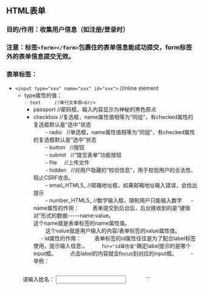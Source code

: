 ## HTML表单
### 目的/作用：收集用户信息（如注册/登录时）
### 注意：标签`<form></form>`包裹住的表单信息能成功提交，form标签外的表单信息提交无效。
### 表单标签：
   - `<input type="xxx" name="xxx" id="xxx">` //inline element<br/>
      - type属性的值：<br/>
         `- text     //单行文本框<br/>`
         - passport //密码框，输入内容显示为神秘的黑色原点<br/>
         - checkbox //复选框，name属性值相等为“同组”，有checked属性的复选框默认是“选中”状态<br/>
         - radio    //单选框，name属性值相等为“同组”，有checked属性的复选框默认是“选中”状态<br/>
         - button   //按钮<br/>
         - submit   //“提交表单”功能按钮<br/>
         - file     //上传文件<br/>
         - hidden   //对用户隐藏的“校验信息”，用于校验用户的合法性、阻止CSRF攻击。<br/>
         - email_HTML5_  //邮箱地址框，如果邮箱地址输入错误，会给出提示<br/>
         - number_HTML5_  //数字输入框，限制用户只能输入数字
      - name属性的作用：
         表单提交到后台后，后台接收到的是“键值对”形式的数据-----name:value。<br/>
         这个name就是表单标签的name属性值。<br/>
         这个value就是用户输入的内容/表单标签的value属性值。<br/>
      - id属性的作用：
         表单标签的id属性往往是为了配合label标签使用，<label for="id属性值">提示输入信息:</label>。
         `for="id属性值"`确定label提示的是哪个input框。
         点击label的内容就会focus到对应的input框。
         - 举例：<br/>
            ```
            <label for="name">请输入姓名：</label>
            <input type="text" id="name">
            <!--点击label标签，id属性值和 label标签的for属性值 相等的input标签就会处于focus状态，可以在里面输入内容-->
            ```
